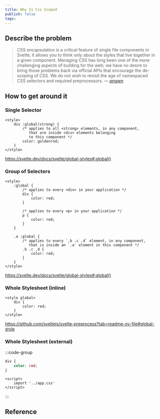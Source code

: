 ```yaml
---
title: Why Is Css Scoped
publish: false
tags:
---
```


## Describe the problem

> CSS encapsulation is a critical feature of single file components in Svelte; it allows you to think only about the styles that live together in a given component. Managing CSS has long been one of the more challenging aspects of building for the web; we have no desire to bring those problems back via official APIs that encourage the de-scoping of CSS. We do not wish to revisit the age of namespaced CSS selectors and required preprocessors.
> &mdash; <cite>[pngwn][1]</cite>

[1]: https://github.com/sveltejs/rfcs/pull/22#issuecomment-664047806

## How to get around it

### Single Selector

```svelte
<style>
	div :global(strong) {
		/* applies to all <strong> elements, in any component,
		   that are inside <div> elements belonging
		   to this component */
		color: goldenrod;
	}
</style>
```

https://svelte.dev/docs/svelte/global-styles#:global()

### Group of Selectors

```svelte
<style>
	:global {
		/* applies to every <div> in your application */
		div {
			color: red;
		}

		/* applies to every <p> in your application */
		p {
			color: red;
		}
	}

	.a :global {
		/* applies to every `.b .c .d` element, in any component,
		   that is inside an `.a` element in this component */
		.b .c .d {
			color: red;
		}
	}
</style>
```

https://svelte.dev/docs/svelte/global-styles#:global()

### Whole Stylesheet (inline)

```svelte
<style global>
	div {
		color: red;
	}
</style>
```

https://github.com/sveltejs/svelte-preprocess?tab=readme-ov-file#global-style

### Whole Stylesheet (external)

:::code-group

```css [src/app.css]
div {
	color: red;
}
```

```svelte [src/routes/+layout.svelte]
<script>
	import '../app.css'
</script>
```

:::

## Reference
